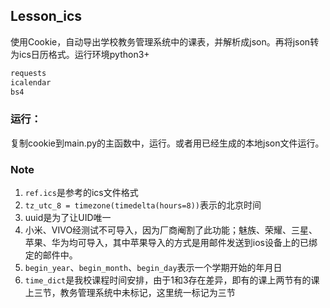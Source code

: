 ## Lesson_ics

使用Cookie，自动导出学校教务管理系统中的课表，并解析成json。再将json转为ics日历格式。运行环境python3+

```bash
requests
icalendar
bs4
```

### 运行：

复制cookie到main.py的主函数中，运行。或者用已经生成的本地json文件运行。



### Note

1. `ref.ics`是参考的ics文件格式
2. `tz_utc_8 = timezone(timedelta(hours=8))`表示的北京时间
3. uuid是为了让UID唯一
4. 小米、VIVO经测试不可导入，因为厂商阉割了此功能；魅族、荣耀、三星、苹果、华为均可导入，其中苹果导入的方式是用邮件发送到ios设备上的已绑定的邮件中。
5. `begin_year`、`begin_month`、`begin_day`表示一个学期开始的年月日
6. `time_dict`是我校课程时间安排，由于1和3存在差异，即有的课上两节有的课上三节，教务管理系统中未标记，这里统一标记为三节
